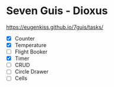 # Seven Guis - Dioxus

https://eugenkiss.github.io/7guis/tasks/

- [x] Counter
- [x] Temperature
- [ ] Flight Booker
- [x] Timer
- [ ] CRUD
- [ ] Circle Drawer
- [ ] Cells
